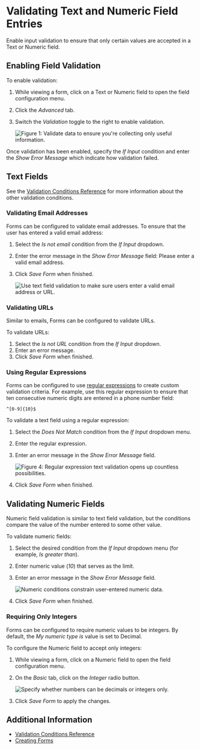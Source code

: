 # Validating Text and Numeric Field Entries

Enable input validation to ensure that only certain values are accepted in a Text or Numeric field.

## Enabling Field Validation

To enable validation:

1. While viewing a form, click on a Text or Numeric field to open the field configuration menu.
1. Click the _Advanced_ tab.
1. Switch the _Validation_ toggle to the right to enable validation.

    ![Figure 1: Validate data to ensure you're collecting only useful information.](./validating-text-and-numeric-field-entries/images/01.png)

Once validation has been enabled, specify the _If Input_ condition and enter the _Show Error Message_ which indicate how validation failed.

<!-- When are the validation rules active? Does a person need to "Save" the form for the validation to be active? If yes, then we should explicitly say so. -->

## Text Fields

See the [Validation Conditions Reference](./validation-conditions-reference.md) for more information about the other validation conditions.

### Validating Email Addresses

Forms can be configured to validate email addresses. To ensure that the user has entered a valid email address:

1. Select the _Is not email_ condition from the _If Input_ dropdown.
1. Enter the error message in the _Show Error Message_ field: Please enter a valid email address.
1. Click _Save Form_ when finished.

    ![Use text field validation to make sure users enter a valid email address or URL.](./validating-text-and-numeric-field-entries/images/04.png)

### Validating URLs

Similar to emails, Forms can be configured to validate URLs.

To validate URLs:

1. Select the _Is not URL_ condition from the _If Input_ dropdown.
1. Enter an error message.
1. Click _Save Form_ when finished.

### Using Regular Expressions

Forms can be configured to use [regular expressions](https://en.wikipedia.org/wiki/Regular_expression) to create custom validation criteria. For example, use this regular expression to ensure that ten consecutive numeric digits are entered in a phone number field:

    ^[0-9]{10}$

To validate a text field using a regular expression:

1. Select the _Does Not Match_ condition from the _If Input_ dropdown menu.
1. Enter the regular expression.
1. Enter an error message in the _Show Error Message_ field.

    ![Figure 4: Regular expression text validation opens up countless possibilities.](./validating-text-and-numeric-field-entries/images/05.png)

1. Click _Save Form_ when finished.

## Validating Numeric Fields

Numeric field validation is similar to text field validation, but the conditions compare the value of the number entered to some other value.

To validate numeric fields:

1. Select the desired condition from the _If Input_ dropdown menu (for example, _Is greater than_).
1. Enter numeric value (_10_) that serves as the limit.
1. Enter an error message in the _Show Error Message_ field.

    ![Numeric conditions constrain user-entered numeric data.](./validating-text-and-numeric-field-entries/images/02.png)

1. Click _Save Form_ when finished.

### Requiring Only Integers

Forms can be configured to require numeric values to be integers. By default, the _My numeric type is_ value is set to Decimal.

To configure the Numeric field to accept only integers:

1. While viewing a form, click on a Numeric field to open the field configuration menu.
1. On the _Basic_ tab, click on the _Integer_ radio button.

    ![Specify whether numbers can be decimals or integers only.](./validating-text-and-numeric-field-entries/images/03.png)

1. Click _Save Form_ to apply the changes.

## Additional Information

* [Validation Conditions Reference](./validation-conditions-reference.md)
* [Creating Forms](./creating-forms.md)
